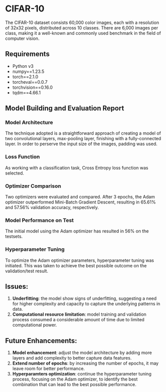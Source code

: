 # CIFAR-10 

The CIFAR-10 dataset consists 60,000 color images, each with a resolution of 32x32 pixels, distributed across 10 classes. There are 6,000 images per class, making it a well-known and commonly used benchmark in the field of computer vision.

## Requirements
* Python v3
* numpy==1.23.5
* torch==2.1.0
* torcheval==0.0.7
* torchvision==0.16.0
* tqdm==4.66.1


## Model Building and Evaluation Report 

### Model Architecture
The technique adopted is a straightforward approach of creating a model of two convolutional layers, max-pooling layer, finishing with a fully-connected layer. In order to perserve the input size of the images, padding was used.

### Loss Function
As working with a classification task, Cross Entropy loss function was selected.

### Optimizer Comparison
Two optimizers were evaluated and compared. After 3 epochs, the Adam optimizer outperformed Mini-Batch Gradient Descent, resulting in 65.61% and 57.56% validation accuracy, respectively. 

### Model Performance on Test
The initial model using the Adam optimizer has resulted in 56% on the testsets.

### Hyperparameter Tuning
To optimize the Adam optimizer parameters, hyperparameter tuning was initiated. This was taken to achieve the best possible outcome on the validation/test result.


## Issues:
1. **Underfitting**: the model show signs of underfitting, suggesting a need for higher complexity and capacity to capture the underlying patterns in data.
2. **Computational resource limitation**: model training and validation process consumed a considerable amount of time due to limited computational power. 


## Future Enhancements:
1. **Model enhancement**: adjust the model architecture by adding more layers and add complexity to better capture data features.
2. **Extend number of epochs**: by increasing the number of epochs, it may leave room for better performance.
3. **Hyperparamters optimization**: continue the hyperparameter tuning process, focusing on the Adam optimizer, to identify the best combination that can lead to the best possible performance.


